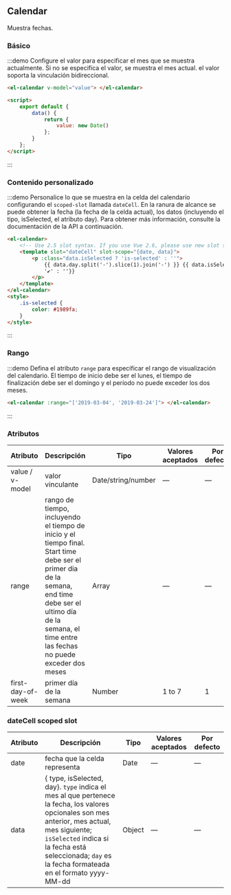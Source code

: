 ## Calendar

Muestra fechas.

### Básico

:::demo Configure el valor para especificar el mes que se muestra actualmente. Si no se especifica el valor, se muestra el mes actual. el valor soporta la vinculación bidireccional.

```html
<el-calendar v-model="value"> </el-calendar>

<script>
	export default {
		data() {
			return {
				value: new Date()
			};
		}
	};
</script>
```

:::

### Contenido personalizado

:::demo Personalice lo que se muestra en la celda del calendario configurando el `scoped-slot` llamada `dateCell`. En la ranura de alcance se puede obtener la fecha (la fecha de la celda actual), los datos (incluyendo el tipo, isSelected, el atributo day). Para obtener más información, consulte la documentación de la API a continuación.

```html
<el-calendar>
	<!-- Use 2.5 slot syntax. If you use Vue 2.6, please use new slot syntax-->
	<template slot="dateCell" slot-scope="{date, data}">
		<p :class="data.isSelected ? 'is-selected' : ''">
			{{ data.day.split('-').slice(1).join('-') }} {{ data.isSelected ?
			'✔️' : ''}}
		</p>
	</template>
</el-calendar>
<style>
	.is-selected {
		color: #1989fa;
	}
</style>
```

:::

### Rango

:::demo Defina el atributo `range` para especificar el rango de visualización del calendario. El tiempo de inicio debe ser el lunes, el tiempo de finalización debe ser el domingo y el período no puede exceder los dos meses.

```html
<el-calendar :range="['2019-03-04', '2019-03-24']"> </el-calendar>
```

:::

### Atributos

| Atributo          | Descripción                                                                                                                                                                                                          | Tipo               | Valores aceptados | Por defecto |
| ----------------- | -------------------------------------------------------------------------------------------------------------------------------------------------------------------------------------------------------------------- | ------------------ | ----------------- | ----------- |
| value / v-model   | valor vinculante                                                                                                                                                                                                     | Date/string/number | —                 | —           |
| range             | rango de tiempo, incluyendo el tiempo de inicio y el tiempo final. Start time debe ser el primer dia de la semana, end time debe ser el ultimo día de la semana, el time entre las fechas no puede exceder dos meses | Array              | —                 | —           |
| first-day-of-week | primer día de la semana                                                                                                                                                                                              | Number             | 1 to 7            | 1           |

### dateCell scoped slot

| Atributo | Descripción                                                                                                                                                                                                                                            | Tipo   | Valores aceptados | Por defecto |
| -------- | ------------------------------------------------------------------------------------------------------------------------------------------------------------------------------------------------------------------------------------------------------ | ------ | ----------------- | ----------- |
| date     | fecha que la celda representa                                                                                                                                                                                                                          | Date   | —                 | —           |
| data     | { type, isSelected, day}. `type` indica el mes al que pertenece la fecha, los valores opcionales son mes anterior, mes actual, mes siguiente; `isSelected` indica si la fecha está seleccionada; `day` es la fecha formateada en el formato yyyy-MM-dd | Object | —                 | —           |
